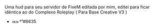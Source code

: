 Uma hud para seu servidor de FiveM editada por mim, editei para ficar idêntica ao do Complexo Roleplay ( Para Base Creative V3 )
- ꭻꭱꮇ ᵖ¹#8635
